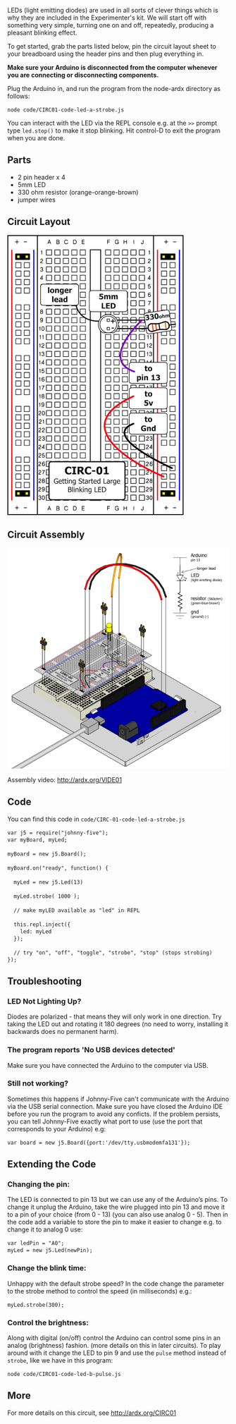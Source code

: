 
LEDs (light emitting diodes) are used in all sorts of clever things
which is why they are included in the Experimenter's kit. We will start off
with something very simple, turning one on and off, repeatedly,
producing a pleasant blinking effect. 

To get started, grab the parts listed below, pin the circuit layout sheet to your breadboard using the header pins and then plug everything in. 

**Make sure your Arduino is disconnected from the computer whenever you are connecting or disconnecting components.**

Plug the Arduino in, and run the program from the node-ardx directory as follows:

    node code/CIRC01-code-led-a-strobe.js

You can interact with the LED via the REPL console e.g. at the `>>` prompt type `led.stop()` to make it stop blinking. Hit control-D to exit the program when you are done.

<a id="parts"></a>
## Parts

* 2 pin header x 4
* 5mm LED 
* 330 ohm resistor (orange-orange-brown)
* jumper wires

<a id="circuit"></a>
## Circuit Layout
[<img style="max-width:400px" src="../../images/circ/CIRC01-sheet-small.png" alt="Circuit Layout"/>](../../images/circ/CIRC01-sheet.png)

<a id="assembly"></a>
## Circuit Assembly
![Assembly Diagram](../../images/assembly/CIRC-01-3dexploded.png "Assembly Diagram")

Assembly video: http://ardx.org/VIDE01

<a id="code"></a>
## Code

You can find this code in `code/CIRC-01-code-led-a-strobe.js`

	var j5 = require("johnny-five");
	var myBoard, myLed;

	myBoard = new j5.Board();

	myBoard.on("ready", function() {

	  myLed = new j5.Led(13)

	  myLed.strobe( 1000 );

	  // make myLED available as "led" in REPL

	  this.repl.inject({
	  	led: myLed
	  });
	  
	  // try "on", "off", "toggle", "strobe", "stop" (stops strobing)
	});

<a id="troubleshooting"></a>
## Troubleshooting

### LED Not Lighting Up?

Diodes are polarized - that means they will only work in one direction. Try taking the LED out and rotating it 180 degrees (no need to worry, installing it backwards does no permanent harm).


###  The program reports 'No USB devices detected'

Make sure you have connected the Arduino to the computer via USB.

### Still not working?
Sometimes this happens if Johnny-Five can't communicate with the Arduino via the USB serial connection. Make sure you have closed the Arduino IDE before you run the program to avoid any conficts. If the problem persists, you can tell Johnny-Five exactly what port to use (use the port that corresponds to your Arduino) e.g:

    var board = new j5.Board({port:'/dev/tty.usbmodemfa131'});

<a id="extending"></a>
## Extending the Code

### Changing the pin:
The LED is connected to pin 13 but we can use any of the Arduino’s pins. To change it unplug the Arduino, take the wire plugged into pin 13 and move it to a pin of your choice (from 0 - 13) (you can also use analog 0 - 5). Then in the code add a variable to store the pin to make it easier to change e.g. to change it to analog 0 use:

    var ledPin = "A0";
    myLed = new j5.Led(newPin); 

### Change the blink time:
Unhappy with the default strobe speed? In the code change the parameter to the strobe method to control the speed (in milliseconds) e.g.:

    myLed.strobe(300);

### Control the brightness:
Along with digital (on/off) control the Arduino can control some pins in an analog (brightness) fashion. (more details on this in later circuits). To play around with it change the LED to pin 9 and use the `pulse` method instead of `strobe`, like we have in this program:

    node code/CIRC01-code-led-b-pulse.js

<a id="more"></a>
## More

For more details on this circuit, see http://ardx.org/CIRC01